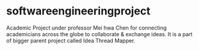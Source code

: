 # softwareengineeringproject

Academic Project under professor Mei hwa Chen for connecting academicians across the globe
to collaborate & exchange ideas. It is a part of bigger parent project called Idea Thread Mapper.
